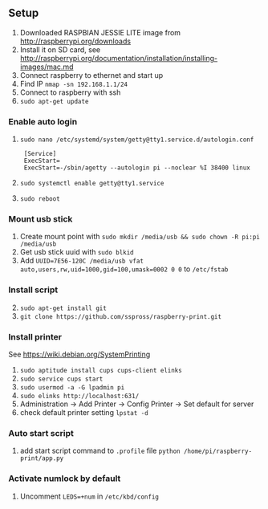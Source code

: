 ## Setup

1. Downloaded RASPBIAN JESSIE LITE image from http://raspberrypi.org/downloads
2. Install it on SD card, see http://raspberrypi.org/documentation/installation/installing-images/mac.md
3. Connect raspberry to ethernet and start up
4. Find IP `nmap -sn 192.168.1.1/24` 
5. Connect to raspberry with ssh
6. `sudo apt-get update`

### Enable auto login

1. `sudo nano /etc/systemd/system/getty@tty1.service.d/autologin.conf`

        [Service]
        ExecStart=
        ExecStart=-/sbin/agetty --autologin pi --noclear %I 38400 linux

2. `sudo systemctl enable getty@tty1.service`
3. `sudo reboot`

### Mount usb stick

1. Create mount point with `sudo mkdir /media/usb && sudo chown -R pi:pi /media/usb`
2. Get usb stick uuid with `sudo blkid`
2. Add `UUID=7E56-120C /media/usb vfat auto,users,rw,uid=1000,gid=100,umask=0002 0 0` to `/etc/fstab`

### Install script

2. `sudo apt-get install git`
3. `git clone https://github.com/sspross/raspberry-print.git`

### Install printer

See https://wiki.debian.org/SystemPrinting

1. `sudo aptitude install cups cups-client elinks`
2. `sudo service cups start`
3. `sudo usermod -a -G lpadmin pi`
4. `sudo elinks http://localhost:631/`
5. Administration -> Add Printer -> Config Printer -> Set default for server
6. check default printer setting `lpstat -d`

### Auto start script

1. add start script command to `.profile` file `python /home/pi/raspberry-print/app.py`

### Activate numlock by default

1. Uncomment `LEDS=+num` in `/etc/kbd/config`



